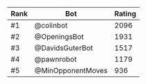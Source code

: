 Rank|Bot|Rating
---|---|---
#1|@colinbot|2096
#2|@OpeningsBot|1931
#3|@DavidsGuterBot|1517
#4|@pawnrobot|1179
#5|@MinOpponentMoves|936
